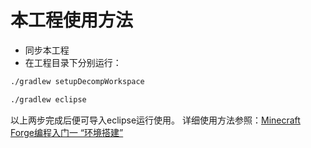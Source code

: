 # 本工程使用方法
- 同步本工程
- 在工程目录下分别运行：
```sh
./gradlew setupDecompWorkspace

./gradlew eclipse

```

以上两步完成后便可导入eclipse运行使用。
详细使用方法参照：[Minecraft Forge编程入门一 “环境搭建”](http://www.zqlite.com/2016/01/06/minecraft-primer-1/)
